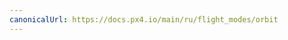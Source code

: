 ```yaml
---
canonicalUrl: https://docs.px4.io/main/ru/flight_modes/orbit
---
```


<Redirect to="../flight_modes_mc/orbit" />
